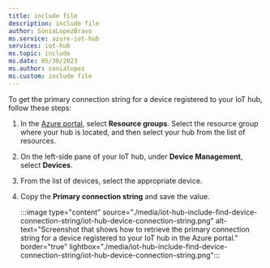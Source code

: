 ```yaml
---
title: include file
description: include file
author: SoniaLopezBravo
ms.service: azure-iot-hub
services: iot-hub
ms.topic: include
ms.date: 05/30/2023
ms.author: sonialopez
ms.custom: include file
---
```

<!-- This tells how to get the primary connection string for a device registered to your IoT hub -->

To get the primary connection string for a device registered to your IoT hub, follow these steps:

1. In the [Azure portal](https://portal.azure.com), select **Resource groups**. Select the resource group where your hub is located, and then select your hub from the list of resources.

1. On the left-side pane of your IoT hub, under **Device Management**, select **Devices**.

1. From the list of devices, select the appropriate device.

1. Copy the **Primary connection string** and save the value.

   :::image type="content" source="./media/iot-hub-include-find-device-connection-string/iot-hub-device-connection-string.png" alt-text="Screenshot that shows how to retrieve the primary connection string for a device registered to your IoT hub in the Azure portal." border="true" lightbox="./media/iot-hub-include-find-device-connection-string/iot-hub-device-connection-string.png":::
